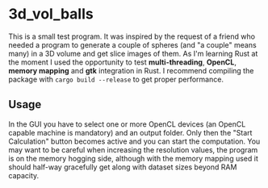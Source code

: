 # 3d_vol_balls

This is a small test program. It was inspired by the request of a friend who needed a program
to generate a couple of spheres (and "a couple" means many) in a 3D volume and get slice images of them. 
As I'm learning Rust at the moment I used the opportunity to test **multi-threading**, **OpenCL**, 
**memory mapping** and **gtk** integration in Rust. I recommend compiling the package with 
`cargo build --release` to get proper performance.

## Usage
In the GUI you have to select one or more OpenCL devices (an OpenCL capable machine is mandatory) and
an output folder. Only then the "Start Calculation" button becomes active and you
can start the computation. You may want to be careful when increasing the resolution values, the program is on the
memory hogging side, although with the memory mapping used it should half-way gracefully get along with 
dataset sizes beyond RAM capacity.
